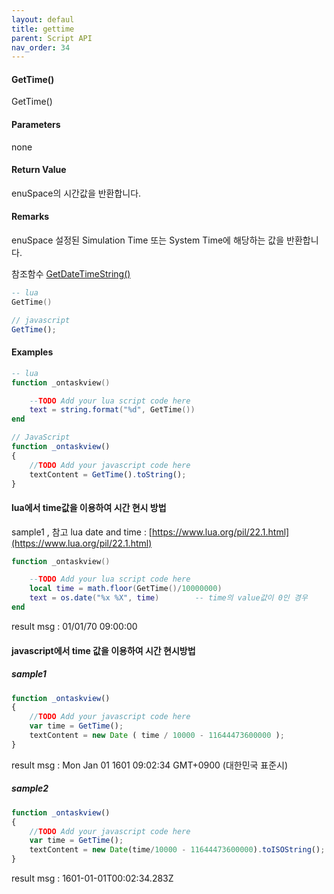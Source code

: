 ```yaml
---
layout: defaul
title: gettime
parent: Script API
nav_order: 34
---
```

#### GetTime\(\)

GetTime\(\)

#### Parameters

none

#### Return Value

enuSpace의 시간값을 반환합니다.

#### Remarks

enuSpace 설정된 Simulation Time 또는 System Time에 해당하는 값을 반환합니다.

참조함수 [GetDateTimeString\(\)](/ScriptAPI\GetDateTimeString.html)

```lua
-- lua
GetTime()
```

```js
// javascript
GetTime();
```

#### 

#### Examples

```lua
-- lua
function _ontaskview()

    --TODO Add your lua script code here
    text = string.format("%d", GetTime())
end
```

```js
// JavaScript
function _ontaskview()
{    
    //TODO Add your javascript code here
    textContent = GetTime().toString();
}
```

#### lua에서 time값을 이용하여 시간 현시 방법

sample1 , 참고 lua date and time : [https://www.lua.org/pil/22.1.html](https://www.lua.org/pil/22.1.html)

```lua
function _ontaskview()

    --TODO Add your lua script code here
    local time = math.floor(GetTime()/10000000)
    text = os.date("%x %X", time)        -- time의 value값이 0인 경우
end
```

result msg : 01/01/70 09:00:00

#### javascript에서 time 값을 이용하여 시간 현시방법

##### sample1

```js
function _ontaskview()
{    
    //TODO Add your javascript code here
    var time = GetTime();
    textContent = new Date ( time / 10000 - 11644473600000 );
}
```

result msg : Mon Jan 01 1601 09:02:34 GMT+0900 \(대한민국 표준시\)

##### sample2

```js
function _ontaskview()
{    
    //TODO Add your javascript code here
    var time = GetTime();
    textContent = new Date(time/10000 - 11644473600000).toISOString();
}
```

result msg : 1601-01-01T00:02:34.283Z

